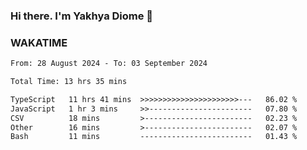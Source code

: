 ### Hi there. I'm Yakhya Diome 👋

### WAKATIME
<!--START_SECTION:waka-->

```txt
From: 28 August 2024 - To: 03 September 2024

Total Time: 13 hrs 35 mins

TypeScript   11 hrs 41 mins  >>>>>>>>>>>>>>>>>>>>>>---   86.02 %
JavaScript   1 hr 3 mins     >>-----------------------   07.80 %
CSV          18 mins         >------------------------   02.23 %
Other        16 mins         >------------------------   02.07 %
Bash         11 mins         -------------------------   01.43 %
```

<!--END_SECTION:waka-->
